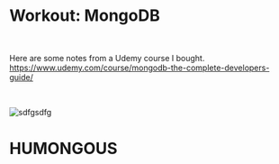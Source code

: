 # Workout: MongoDB

<br>

Here are some notes from a Udemy course I bought.
<br>
https://www.udemy.com/course/mongodb-the-complete-developers-guide/

<br>

![sdfgsdfg](https://user-images.githubusercontent.com/55017307/90396319-4e347b80-e096-11ea-8bcf-1dcfaa5c504a.PNG)


# HUMONGOUS
